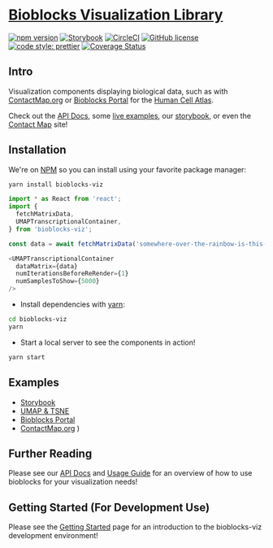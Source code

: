 # [Bioblocks Visualization Library](https://cbiocenter.github.io/bioblocks-viz/)

[![npm version](https://badge.fury.io/js/bioblocks-viz.svg)](https://badge.fury.io/js/bioblocks-viz)
[![Storybook](https://cdn.jsdelivr.net/gh/storybookjs/brand@master/badge/badge-storybook.svg)](https://cbiocenter.github.io/bioblocks-viz/storybook)
[![CircleCI](https://circleci.com/gh/cBioCenter/bioblocks-viz.svg?style=shield)](https://circleci.com/gh/cBioCenter/bioblocks-viz)
[![GitHub license](https://img.shields.io/github/license/cBioCenter/bioblocks-viz.svg?style=flat)](https://github.com/cBioCenter/bioblocks-viz/blob/master/LICENSE)
[![code style: prettier](https://img.shields.io/badge/code_style-prettier-ff69b4.svg?style=flat)](https://github.com/prettier/prettier)
[![Coverage Status](https://img.shields.io/codecov/c/github/cBioCenter/bioblocks-viz/master.svg)](https://codecov.io/gh/cBioCenter/bioblocks-viz/branch/master)

## Intro

Visualization components displaying biological data, such as with [ContactMap.org](https://www.contactmap.org) or [Bioblocks Portal](https://github.com/cBioCenter/bioblocks-portal) for the [Human Cell Atlas](https://www.humancellatlas.org/).

Check out the [API Docs](https://cbiocenter.github.io/bioblocks-viz/docs/api/index.html), some [live examples](https://cbiocenter.github.io/bioblocks-viz), our [storybook](https://cbiocenter.github.io/bioblocks-viz/storybook), or even the [Contact Map](http://contactmap.org) site!

## Installation

We're on [NPM](https://www.npmjs.com/) so you can install using your favorite package manager:

```sh
yarn install bioblocks-viz
```

```TypeScript
import * as React from 'react';
import {
  fetchMatrixData,
  UMAPTranscriptionalContainer,
} from 'bioblocks-viz';

const data = await fetchMatrixData('somewhere-over-the-rainbow-is-this-matrix.csv'); // Returns number[][]

<UMAPTranscriptionalContainer
  dataMatrix={data}
  numIterationsBeforeReRender={1}
  numSamplesToShow={5000}
/>
```

- Install dependencies with [yarn](https://yarnpkg.com/):

```sh
cd bioblocks-viz
yarn
```

- Start a local server to see the components in action!

```sh
yarn start
```

## Examples

- [Storybook](https://cbiocenter.github.io/bioblocks-viz/storybook/)
- [UMAP & TSNE](https://cbiocenter.github.io/bioblocks-viz/)
- [Bioblocks Portal](https://cbiocenter.github.io/bioblocks-portal/)
- [ContactMap.org](https://www.contactmap.org)
  )

## Further Reading

Please see our [API Docs](https://cbiocenter.github.io/bioblocks-viz/docs/api/index.html) and [Usage Guide](./docs/USAGE.md) for an overview of how to use bioblocks for your visualization needs!

## Getting Started (For Development Use)

Please see the [Getting Started](https://cbiocenter.github.io/bioblocks-viz/docs/DEV_GETTING_STARTED.md) page for an introduction to the bioblocks-viz development environment!
